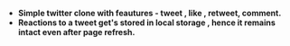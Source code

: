 - **Simple twitter clone with feautures - tweet , like , retweet, comment.**
- **Reactions to a tweet get's stored in local storage , hence it remains intact even after page refresh.**